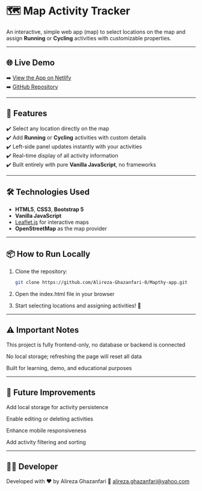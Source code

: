 # 🗺️ Map Activity Tracker

An interactive, simple web app (map) to select locations on the map and assign **Running** or **Cycling** activities with customizable properties.

---

## 🌐 Live Demo

➡️ [View the App on Netlify](https://mapthy-application.netlify.app/)  
➡️ [GitHub Repository](https://github.com/Alireza-Ghazanfari-0/Mapthy-app)

---

## 🚀 Features

✔️ Select any location directly on the map  
✔️ Add **Running** or **Cycling** activities with custom details  
✔️ Left-side panel updates instantly with your activities  
✔️ Real-time display of all activity information  
✔️ Built entirely with pure **Vanilla JavaScript**, no frameworks  

---

## 🛠️ Technologies Used

- **HTML5**, **CSS3**, **Bootstrap 5**  
- **Vanilla JavaScript**  
- [Leaflet.js](https://leafletjs.com/) for interactive maps  
- **OpenStreetMap** as the map provider  

---

## 📦 How to Run Locally

1. Clone the repository:
   ```bash
   git clone https://github.com/Alireza-Ghazanfari-0/Mapthy-app.git
2. Open the index.html file in your browser

3. Start selecting locations and assigning activities! 🎯
***
## ⚠️ Important Notes
This project is fully frontend-only, no database or backend is connected

No local storage; refreshing the page will reset all data

Built for learning, demo, and educational purposes
***
## 🌟 Future Improvements
Add local storage for activity persistence

Enable editing or deleting activities

Enhance mobile responsiveness

Add activity filtering and sorting
***
## 👨‍💻 Developer
Developed with ❤️ by Alireza Ghazanfari
📧 alireza.ghazanfari@yahoo.com
